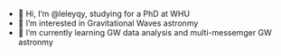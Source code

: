 - 👋 Hi, I’m @leleyqy, studying for a PhD at WHU
- 👀 I’m interested in Gravitational Waves astronmy
- 🌱 I’m currently learning GW data analysis and multi-messemger GW astronmy
<!---
- 💞️ I’m looking to collaborate on ...
- 📫 How to reach me ...
- 😄 Pronouns: ...
- ⚡ Fun fact: ...
--->

<!---
leleyqy/leleyqy is a ✨ special ✨ repository because its `README.md` (this file) appears on your GitHub profile.
You can click the Preview link to take a look at your changes.
--->
